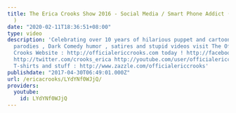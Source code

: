 ```yaml
---
title: The Erica Crooks Show 2016 - Social Media / Smart Phone Addict ( Creepy Puppet
  )
date: "2020-02-11T18:36:51+08:00"
type: video
description: 'Celebrating over 10 years of hilarious puppet and cartoon animation
  parodies , Dark Comedy humor , satires and stupid videos visit The Official Erica
  Crooks Website : http://officialericcrooks.com today ! http://facebook.com/officialericcrooks
  http://twitter.com/crooks_erica http://youtube.com/user/officialericcrooks http://Instagram.com/officialericcrooks/
  T-shirts and stuff : http://www.zazzle.com/officialericcrooks'
publishdate: "2017-04-30T06:49:01.000Z"
url: /ericacrooks/LYdYNf0WJjQ/
providers:
  youtube:
    id: LYdYNf0WJjQ
---
```

